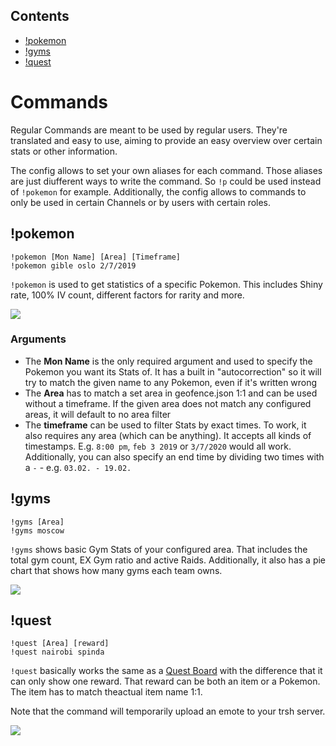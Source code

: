 ## Contents
- [!pokemon]()
- [!gyms]()
- [!quest]()

# Commands
Regular Commands are meant to be used by regular users. They're translated and easy to use, aiming to provide an easy overview over certain stats or other information.

The config allows to set your own aliases for each command. Those aliases are just diufferent ways to write the command. So `!p` could be used instead of `!pokemon` for example. Additionally, the config allows to commands to only be used in certain Channels or by users with certain roles.

## !pokemon
    !pokemon [Mon Name] [Area] [Timeframe]
    !pokemon gible oslo 2/7/2019

`!pokemon` is used to get statistics of a specific Pokemon. This includes Shiny rate, 100% IV count, different factors for rarity and more.

![](https://media.discordapp.net/attachments/523253670700122144/695726580265254922/unknown.png)

### Arguments
- The **Mon Name** is the only required argument and used to specify the Pokemon you want its Stats of. It has a built in "autocorrection" so it will try to match the given name to any Pokemon, even if it's written wrong
- The **Area** has to match a set area in geofence.json 1:1 and can be used without a timeframe. If the given area does not match any configured areas, it will default to no area filter
- The **timeframe** can be used to filter Stats by exact times. To work, it also requires any area (which can be anything). It accepts all kinds of timestamps. E.g. `8:00 pm`, `feb 3 2019` or `3/7/2020` would all work. Additionally, you can also specify an end time by dividing two times with a `-` - e.g. `03.02. - 19.02.`

## !gyms
    !gyms [Area]
    !gyms moscow

`!gyms` shows basic Gym Stats of your configured area. That includes the total gym count, EX Gym ratio and active Raids. Additionally, it also has a pie chart that shows how many gyms each team owns.

![](https://media.discordapp.net/attachments/523253670700122144/695726945131954206/unknown.png)

## !quest
    !quest [Area] [reward]
    !quest nairobi spinda

`!quest` basically works the same as a [Quest Board](https://github.com/ccev/Discordopole/wiki/Boards#quest-boards) with the difference that it can only show one reward. That reward can be both an item or a Pokemon. The item has to match theactual item name 1:1.

Note that the command will temporarily upload an emote to your trsh server.

![](https://media.discordapp.net/attachments/523253670700122144/695726882993209344/unknown.png)